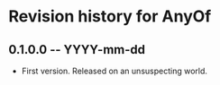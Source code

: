 # Revision history for AnyOf

## 0.1.0.0 -- YYYY-mm-dd

* First version. Released on an unsuspecting world.
